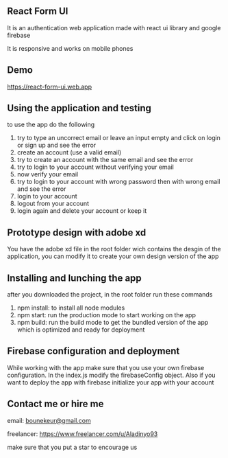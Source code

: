 ## React Form UI
 It is an authentication web application made with react ui library and google firebase
 
 It is responsive and works on mobile phones

## Demo
https://react-form-ui.web.app

## Using the application and testing
to use the app do the following

1. try to type an uncorrect email or leave an input empty and click on login or sign up and see the error
2. create an account (use a valid email)
3. try to create an account with the same email and see the error
4. try to login to your account without verifying your email
5. now verify your email
6. try to login to your account with wrong password then with wrong email and see the error
7. login to your account
8. logout from your account
9. login again and delete your account or keep it

## Prototype design with adobe xd
You have the adobe xd file in the root folder wich contains the desgin of the application, you can modify it to create your own design version of the app

## Installing and lunching the app
after you downloaded the project, in the root folder run these commands
1. npm install: to install all node modules
2. npm start: run the production mode to start working on the app
3. npm build: run the build mode to get the bundled version of the app which is optimized and ready for deployment

## Firebase configuration and deployment
While working with the app make sure that you use your own firebase configuration.
In the index.js modify the firebaseConfig object.
Also if you want to deploy the app with firebase initialize your app with your account

## Contact me or hire me
email: bounekeur@gmail.com

freelancer: https://www.freelancer.com/u/Aladinyo93

make sure that you put a star to encourage us
